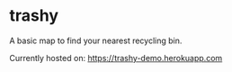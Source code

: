 # trashy

A basic map to find your nearest recycling bin.

Currently hosted on:
https://trashy-demo.herokuapp.com
